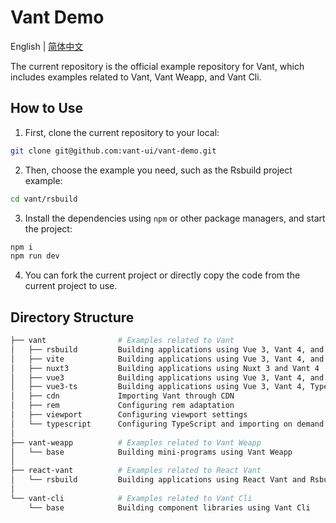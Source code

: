 # Vant Demo

English | [简体中文](./README.zh-CN.md)

The current repository is the official example repository for Vant, which includes examples related to Vant, Vant Weapp, and Vant Cli.

## How to Use

1. First, clone the current repository to your local:

```bash
git clone git@github.com:vant-ui/vant-demo.git
```

2. Then, choose the example you need, such as the Rsbuild project example:

```bash
cd vant/rsbuild
```

3. Install the dependencies using `npm` or other package managers, and start the project:

```bash
npm i
npm run dev
```

4. You can fork the current project or directly copy the code from the current project to use.

## Directory Structure

```bash
├── vant                # Examples related to Vant
│   ├── rsbuild         Building applications using Vue 3, Vant 4, and Rsbuild
│   ├── vite            Building applications using Vue 3, Vant 4, and Vite
│   ├── nuxt3           Building applications using Nuxt 3 and Vant 4
│   ├── vue3            Building applications using Vue 3, Vant 4, and Vue Cli
│   ├── vue3-ts         Building applications using Vue 3, Vant 4, TypeScript, Vite
│   ├── cdn             Importing Vant through CDN
│   ├── rem             Configuring rem adaptation
│   ├── viewport        Configuring viewport settings
│   └── typescript      Configuring TypeScript and importing on demand
│
├── vant-weapp          # Examples related to Vant Weapp
│   └── base            Building mini-programs using Vant Weapp
│
├── react-vant          # Examples related to React Vant
│   └── rsbuild         Building applications using React Vant and Rsbuild
│
└── vant-cli            # Examples related to Vant Cli
    └── base            Building component libraries using Vant Cli
```
